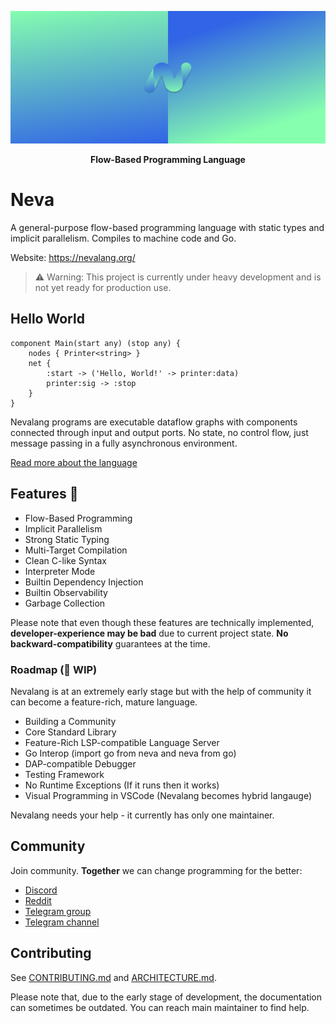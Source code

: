 ![Big Header](./assets/header/big.svg "Big header with nevalang logo")

**<p align="center">Flow-Based Programming Language</p>**

# Neva

A general-purpose flow-based programming language with static types and implicit parallelism. Compiles to machine code and Go.

Website: https://nevalang.org/

> ⚠️ Warning: This project is currently under heavy development and is not yet ready for production use.

## Hello World

```neva
component Main(start any) (stop any) {
	nodes { Printer<string> }
	net {
		:start -> ('Hello, World!' -> printer:data)
		printer:sig -> :stop
	}
}
```

Nevalang programs are executable dataflow graphs with components connected through input and output ports. No state, no control flow, just message passing in a fully asynchronous environment.

[Read more about the language](https://nevalang.org/docs/about)

## Features 🚀

- Flow-Based Programming
- Implicit Parallelism
- Strong Static Typing
- Multi-Target Compilation
- Clean C-like Syntax
- Interpreter Mode
- Builtin Dependency Injection
- Builtin Observability
- Garbage Collection

Please note that even though these features are technically implemented, **developer-experience may be bad** due to current project state. **No backward-compatibility** guarantees at the time.

### Roadmap (🚧 WIP)

Nevalang is at an extremely early stage but with the help of community it can become a feature-rich, mature language.

- Building a Community
- Core Standard Library
- Feature-Rich LSP-compatible Language Server
- Go Interop (import go from neva and neva from go)
- DAP-compatible Debugger
- Testing Framework
- No Runtime Exceptions (If it runs then it works)
- Visual Programming in VSCode (Nevalang becomes hybrid langauge)

Nevalang needs your help - it currently has only one maintainer.

## Community

Join community. **Together** we can change programming for the better:

- [Discord](https://discord.gg/8fhETxQR)
- [Reddit](https://www.reddit.com/r/nevalang/)
- [Telegram group](https://t.me/+H1kRClL8ppI1MWJi)
- [Telegram channel](https://t.me/+H1kRClL8ppI1MWJi)

## Contributing

See [CONTRIBUTING.md](./CONTRIBUTING.md) and [ARCHITECTURE.md](./ARCHITECTURE.md).

Please note that, due to the early stage of development, the documentation can sometimes be outdated. You can reach main maintainer to find help.
